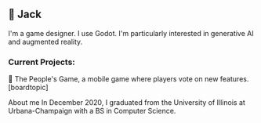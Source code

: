 ##  👨 Jack
I'm a game designer. I use Godot. I'm particularly interested in generative AI and augmented reality.

### Current Projects:

🐔 The People's Game, a mobile game where players vote on new features. [boardtopic]

About me
In December 2020, I graduated from the University of Illinois at Urbana-Champaign with a BS in Computer Science. 


